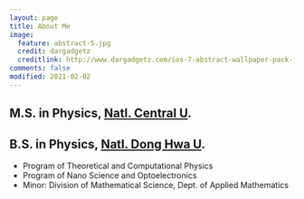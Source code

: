 ```yaml
---
layout: page
title: About Me
image:
  feature: abstract-5.jpg
  credit: dargadgetz
  creditlink: http://www.dargadgetz.com/ios-7-abstract-wallpaper-pack-for-iphone-5-and-ipod-touch-retina/
comments: false
modified: 2021-02-02
---
```


## M.S. in Physics, [Natl. Central U](https://www.phy.ncu.edu.tw/en/%E9%A6%96%E9%A0%81-english/).
## B.S. in Physics, [Natl. Dong Hwa U](https://phys.ndhu.edu.tw/).
* Program of Theoretical and Computational Physics
* Program of Nano Science and Optoelectronics
* Minor: Division of Mathematical Science, Dept. of Applied Mathematics
